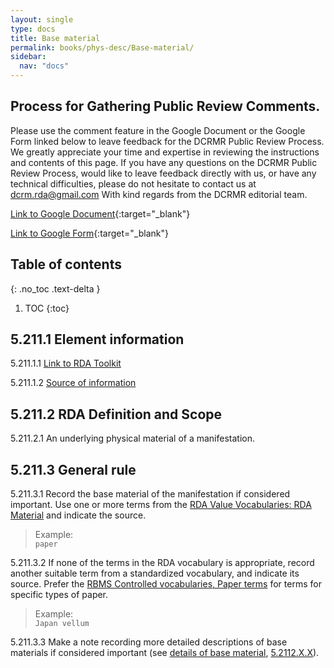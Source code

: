 ```yaml
---
layout: single
type: docs
title: Base material
permalink: books/phys-desc/Base-material/
sidebar:
  nav: "docs"
---
```


## Process for Gathering Public Review Comments.
Please use the comment feature in the Google Document or the Google Form linked below to leave feedback for the DCRMR Public Review Process.  We greatly appreciate your time and expertise in reviewing the instructions and contents of this page.  If you have any questions on the DCRMR Public Review Process, would like to leave feedback directly with us, or have any technical difficulties, please do not hesitate to contact us at dcrm.rda@gmail.com  With kind regards from the DCRMR editorial team.

[Link to Google Document](https://docs.google.com/document/d/1NVMj7099NIHbeN6yN4aI3H-eDziMDfQw_O-ZdrP28eo/edit){:target="_blank"}

[Link to Google Form](https://docs.google.com/forms/d/e/1FAIpQLSdNtJkbY1mngdTcvCoB7zZcpaIuuKHvlbyiidP-QunDy14VcQ/viewform){:target="_blank"}

## Table of contents
{: .no_toc .text-delta }

1. TOC
{:toc}

## 5.211.1 Element information

<a name="5.211.1.1 ">5.211.1.1</a>  [Link to RDA Toolkit](https://beta.rdatoolkit.org/en-US_ala-f96b31a0-8dd8-324c-a2e7-28f9540f665e)

<a name="5.211.1.2 ">5.211.1.2</a> [Source of information](/DCRMR/books/phys-desc)

## 5.211.2 RDA Definition and Scope

<a name="5.211.2.1">5.211.2.1</a> An underlying physical material of a manifestation.

## 5.211.3 General rule

<a name="5.211.3.1">5.211.3.1</a> Record the base material of the manifestation if considered important. Use one or more terms from the [RDA Value Vocabularies: RDA Material](http://www.rdaregistry.info/termList/RDAMaterial/) and indicate the source.

>Example:  
>`paper`

<a name="5.211.3.2">5.211.3.2</a> If none of the terms in the RDA vocabulary is appropriate, record another suitable term from a standardized vocabulary, and indicate its source. Prefer the [RBMS Controlled vocabularies, Paper terms](http://rbms.info/vocabularies/paper/alphabetical_list.htm) for terms for specific types of paper.

>Example:  
>`Japan vellum`

<a name="5.211.3.3">5.211.3.3</a> Make a note recording more detailed descriptions of base materials if considered important (see [details of base material](/DCRMR/books/phys-desc/Details-of-base-material/), [5.2112.X.X](/DCRMR/books/phys-desc/Details-of-base-material/#5.2112.X.X)).

